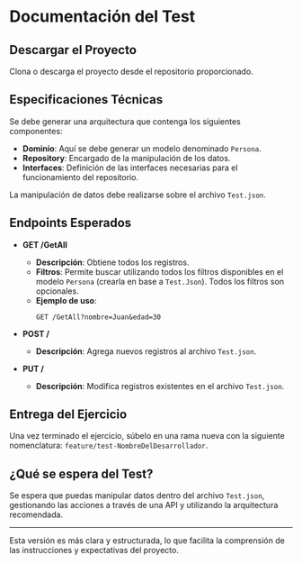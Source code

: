 # Documentación del Test

## Descargar el Proyecto

Clona o descarga el proyecto desde el repositorio proporcionado.

## Especificaciones Técnicas

Se debe generar una arquitectura que contenga los siguientes componentes:

- **Dominio**: Aquí se debe generar un modelo denominado `Persona`.
- **Repository**: Encargado de la manipulación de los datos.
- **Interfaces**: Definición de las interfaces necesarias para el funcionamiento del repositorio.

La manipulación de datos debe realizarse sobre el archivo `Test.json`.

## Endpoints Esperados

- **GET /GetAll**
  - **Descripción**: Obtiene todos los registros.
  - **Filtros**: Permite buscar utilizando todos los filtros disponibles en el modelo `Persona` (crearla en base a `Test.Json`). Todos los filtros son opcionales.
  - **Ejemplo de uso**: 
    ```
    GET /GetAll?nombre=Juan&edad=30
    ```

- **POST /**
  - **Descripción**: Agrega nuevos registros al archivo `Test.json`.

- **PUT /**
  - **Descripción**: Modifica registros existentes en el archivo `Test.json`.

## Entrega del Ejercicio

Una vez terminado el ejercicio, súbelo en una rama nueva con la siguiente nomenclatura: `feature/test-NombreDelDesarrollador`.

## ¿Qué se espera del Test?

Se espera que puedas manipular datos dentro del archivo `Test.json`, gestionando las acciones a través de una API y utilizando la arquitectura recomendada.

---

Esta versión es más clara y estructurada, lo que facilita la comprensión de las instrucciones y expectativas del proyecto.
